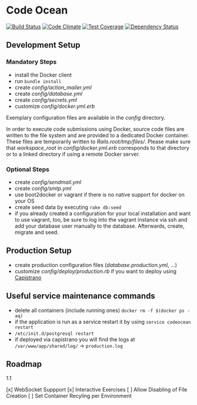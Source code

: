 Code Ocean
==========

[![Build Status](https://travis-ci.org/openHPI/codeocean.svg?branch=master)](https://travis-ci.org/openHPI/codeocean)
[![Code Climate](https://codeclimate.com/github/openHPI/codeocean/badges/gpa.svg)](https://codeclimate.com/github/openHPI/codeocean)
[![Test Coverage](https://codeclimate.com/github/openHPI/codeocean/badges/coverage.svg)](https://codeclimate.com/github/openHPI/codeocean)
[![Dependency Status](https://gemnasium.com/openHPI/codeocean.svg)](https://gemnasium.com/openHPI/codeocean)

## Development Setup

### Mandatory Steps

- install the Docker client
- run `bundle install`
- create *config/action_mailer.yml*
- create *config/database.yml*
- create *config/secrets.yml*
- customize *config/docker.yml.erb*

Exemplary configuration files are available in the *config* directory.

In order to execute code submissions using Docker, source code files are written to the file system and are provided to a dedicated Docker container. These files are temporarily written to *Rails.root/tmp/files/*. Please make sure that *workspace_root* in *config/docker.yml.erb* corresponds to that directory or to a linked directory if using a remote Docker server.

### Optional Steps

- create *config/sendmail.yml*
- create *config/smtp.yml*
- use boot2docker or vagrant if there is no native support for docker on your OS
- create seed data by executing `rake db:seed`
- if you already created a configuration for your local installation and want to use vagrant, too, be sure to log into the vagrant instance via ssh and add your database user manually to the database. Afterwards, create, migrate and seed.

## Production Setup

- create production configuration files (*database.production.yml*, …)
- customize *config/deploy/production.rb* if you want to deploy using [Capistrano](http://capistranorb.com/)


## Useful service maintenance commands

- delete all containers (include running ones) `docker rm -f $(docker ps -aq)`
- if the application is run as a service restart it by using `service codeocean restart`
- `/etc/init.d/postgresql restart`
- if deployed via capistrano you will find the logs at `/var/www/app/shared/log/` -> `production.log`

## Roadmap

1.1

 [x] WebSocket Suppport
 [x] Interactive Exercises
 [ ] Allow Disabling of File Creation
 [ ] Set Container Recyling per Environment




